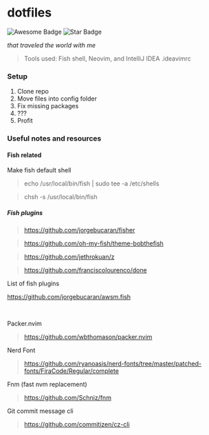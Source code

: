 # dotfiles

<p>
<img src="https://cdn.rawgit.com/sindresorhus/awesome/d7305f38d29fed78fa85652e3a63e154dd8e8829/media/badge.svg" alt="Awesome Badge"/> <img src="https://img.shields.io/static/v1?label=%F0%9F%8C%9F&message=If%20Useful&style=style=flat&color=BC4E99" alt="Star Badge"/>
</p>
<p>
<em>
that traveled the world with me
</em>
</p>

> Tools used: Fish shell, Neovim, and IntelliJ IDEA .ideavimrc

### Setup

1. Clone repo
2. Move files into config folder
3. Fix missing packages
4. ???
5. Profit

### Useful notes and resources

#### Fish related

Make fish default shell

> echo /usr/local/bin/fish | sudo tee -a /etc/shells

> chsh -s /usr/local/bin/fish

##### Fish plugins

> https://github.com/jorgebucaran/fisher

> https://github.com/oh-my-fish/theme-bobthefish

> https://github.com/jethrokuan/z

> https://github.com/franciscolourenco/done

List of fish plugins

https://github.com/jorgebucaran/awsm.fish

<br>

Packer.nvim

> https://github.com/wbthomason/packer.nvim

Nerd Font

> https://github.com/ryanoasis/nerd-fonts/tree/master/patched-fonts/FiraCode/Regular/complete

Fnm (fast nvm replacement)

> https://github.com/Schniz/fnm

Git commit message cli

> https://github.com/commitizen/cz-cli
